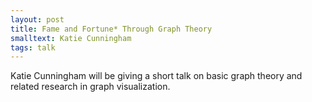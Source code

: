 ```yaml
---
layout: post
title: Fame and Fortune* Through Graph Theory
smalltext: Katie Cunningham
tags: talk
---
```


Katie Cunningham will be giving a short talk on basic graph theory and related
research in graph visualization.
